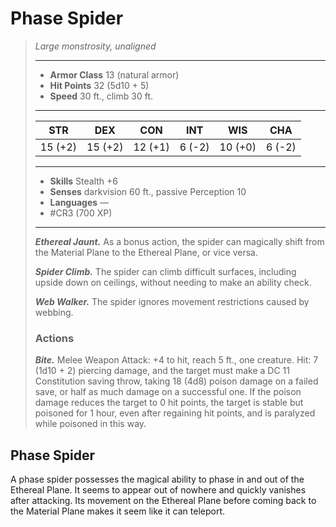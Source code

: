 # Phase Spider
>*Large monstrosity, unaligned*
>___
>- **Armor Class** 13 (natural armor)
>- **Hit Points** 32 (5d10 + 5)
>- **Speed** 30 ft., climb 30 ft.
>___
>|STR|DEX|CON|INT|WIS|CHA|
>|:---:|:---:|:---:|:---:|:---:|:---:|
>|15 (+2)|15 (+2)|12 (+1)|6 (-2)|10 (+0)|6 (-2)|
>___
>- **Skills** Stealth +6
>- **Senses** darkvision 60 ft., passive Perception 10
>- **Languages** —
>- #CR3 (700 XP)
>___
>***Ethereal Jaunt.*** As a bonus action, the spider can magically shift from the Material Plane to the Ethereal Plane, or vice versa.  
>
>***Spider Climb.*** The spider can climb difficult surfaces, including upside down on ceilings, without needing to make an ability check.  
>
>***Web Walker.*** The spider ignores movement restrictions caused by webbing.  
>
>### Actions
>***Bite.*** Melee Weapon Attack: +4 to hit, reach 5 ft., one creature. Hit: 7 (1d10 + 2) piercing damage, and the target must make a DC 11 Constitution saving throw, taking 18 (4d8) poison damage on a failed save, or half as much damage on a successful one. If the poison damage reduces the target to 0 hit points, the target is stable but poisoned for 1 hour, even after regaining hit points, and is paralyzed while poisoned in this way.

## Phase Spider

A phase spider possesses the magical ability to phase in and out of the Ethereal Plane. It seems to appear out of nowhere and quickly vanishes after attacking. Its movement on the Ethereal Plane before coming back to the Material Plane makes it seem like it can teleport.